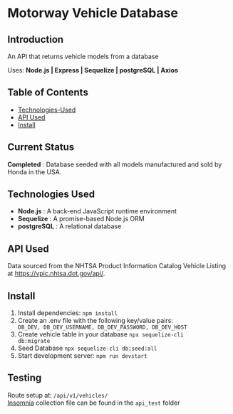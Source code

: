 # Motorway Vehicle Database

## Introduction

An API that returns vehicle models from a database

Uses: **Node.js | Express | Sequelize | postgreSQL | Axios**

## Table of Contents

 - [Technologies-Used](#Technologies-Used)
 - [API Used](#API-Used)
 - [Install](#Install)

## Current Status

**Completed** : Database seeded with all models manufactured and sold by Honda in the USA.

## Technologies Used

 - **Node.js** : A back-end JavaScript runtime environment 
 - **Sequelize** : A promise-based Node.js ORM
 - **postgreSQL** : A relational database

## API Used

Data sourced from the NHTSA Product Information Catalog Vehicle Listing at https://vpic.nhtsa.dot.gov/api/.

## Install

1. Install dependencies: <code>npm install</code>
2. Create an .env file with the following key/value pairs:
<code> DB_DEV, DB_DEV_USERNAME, DB_DEV_PASSWORD, DB_DEV_HOST </code>
3. Create vehicle table in your database <code>npx sequelize-cli db:migrate</code>
4. Seed Database <code>npx sequelize-cli db:seed:all</code>
5. Start development server: <code>npm run devstart</code>

## Testing

Route setup at: <code>/api/v1/vehicles/</code> \
[Insomnia](https://insomnia.rest) collection file can be found in the <code>api_test</code> folder
